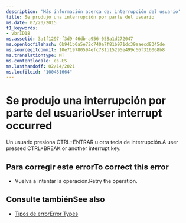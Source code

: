 ```yaml
---
description: 'Más información acerca de: interrupción del usuario'
title: Se produjo una interrupción por parte del usuario
ms.date: 07/20/2015
f1_keywords:
- vbrID18
ms.assetid: 3a1f1297-f3d9-46db-a956-058a1d272047
ms.openlocfilehash: 6b941b0a5e72c740a7f81b971dc39aaecd8345de
ms.sourcegitcommit: 10e719780594efc781b15295e499c66f316068b8
ms.translationtype: MT
ms.contentlocale: es-ES
ms.lasthandoff: 02/14/2021
ms.locfileid: "100431664"
---
```

# <a name="user-interrupt-occurred"></a><span data-ttu-id="9a83a-103">Se produjo una interrupción por parte del usuario</span><span class="sxs-lookup"><span data-stu-id="9a83a-103">User interrupt occurred</span></span>

<span data-ttu-id="9a83a-104">Un usuario presiona CTRL+ENTRAR u otra tecla de interrupción.</span><span class="sxs-lookup"><span data-stu-id="9a83a-104">A user pressed CTRL+BREAK or another interrupt key.</span></span>  
  
## <a name="to-correct-this-error"></a><span data-ttu-id="9a83a-105">Para corregir este error</span><span class="sxs-lookup"><span data-stu-id="9a83a-105">To correct this error</span></span>  
  
- <span data-ttu-id="9a83a-106">Vuelva a intentar la operación.</span><span class="sxs-lookup"><span data-stu-id="9a83a-106">Retry the operation.</span></span>  
  
## <a name="see-also"></a><span data-ttu-id="9a83a-107">Consulte también</span><span class="sxs-lookup"><span data-stu-id="9a83a-107">See also</span></span>

- [<span data-ttu-id="9a83a-108">Tipos de error</span><span class="sxs-lookup"><span data-stu-id="9a83a-108">Error Types</span></span>](../programming-guide/language-features/error-types.md)
